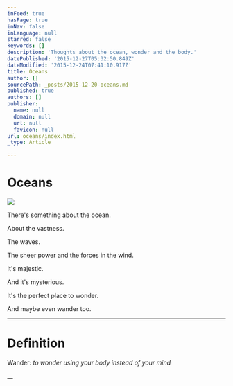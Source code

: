 ```yaml
---
inFeed: true
hasPage: true
inNav: false
inLanguage: null
starred: false
keywords: []
description: 'Thoughts about the ocean, wonder and the body.'
datePublished: '2015-12-27T05:32:50.849Z'
dateModified: '2015-12-24T07:41:10.917Z'
title: Oceans
author: []
sourcePath: _posts/2015-12-20-oceans.md
published: true
authors: []
publisher:
  name: null
  domain: null
  url: null
  favicon: null
url: oceans/index.html
_type: Article

---
```

# Oceans
![](https://s3-us-west-2.amazonaws.com/the-grid-img/p/9a8e8cc9adafee9ba3866898210274175770f7cc.jpg)

There's something about the ocean.

About the vastness.

The waves.

The sheer power and the forces in the wind.

It's majestic.

And it's mysterious.

It's the perfect place to wonder.

And maybe even wander too.

****

# 

# Definition

Wander: _to wonder using your body instead of your mind_

__